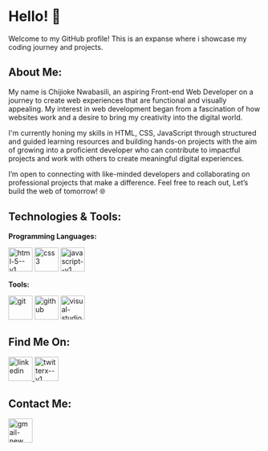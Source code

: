 # Hello! 👋

Welcome to my GitHub profile! This is an expanse where i showcase my coding journey and projects.

## About Me:

My name is Chijioke Nwabasili, an aspiring Front-end Web Developer on a journey to create web experiences that are functional and visually appealing. My interest in web development began from a fascination of how websites work and a desire to bring my creativity into the digital world. 

I'm currently honing my skills in HTML, CSS, JavaScript through structured and guided learning resources and building hands-on projects with the aim of growing into a proficient developer who can contribute to impactful projects and work with others to create meaningful digital experiences.

I’m open to connecting with like-minded developers and collaborating on professional projects that make a difference. Feel free to reach out, Let’s build the web of tomorrow! 🌐

## Technologies & Tools:

**Programming Languages:**
 
<img width="48" height="48" src="https://img.icons8.com/color/48/html-5--v1.png" alt="html-5--v1"/> <img width="48" height="48" src="https://img.icons8.com/color/48/css3.png" alt="css3"/> <img width="48" height="48" src="https://img.icons8.com/color/48/javascript--v1.png" alt="javascript--v1"/>

**Tools:**

 <img width="48" height="48" src="https://img.icons8.com/color/48/git.png" alt="git"/> <img width="48" height="48" src="https://img.icons8.com/ios-glyphs/48/github.png" alt="github"/> <img width="48" height="48" src="https://img.icons8.com/color/48/visual-studio-code-2019.png" alt="visual-studio-code-2019"/>

##  Find Me On:

<a href="https://www.linkedin.com/in/chijioke-nwabasili/" target="_blank"> <img width="48" height="48" src="https://img.icons8.com/color/48/linkedin.png" alt="linkedin"/> </a>
<a href="https://www.x.com/CJNwabasili_" target="_blank"> <img width="48" height="48" src="https://img.icons8.com/color/48/twitterx--v1.png" alt="twitterx--v1"/> </a>

## Contact Me:

<a href="mailto:chijioke.nwabasili2021@gmail.com"> <img width="48" height="48" src="https://img.icons8.com/color/48/gmail-new.png" alt="gmail-new"/> </a>



